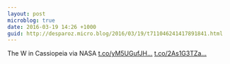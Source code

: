 ```yaml
---
layout: post
microblog: true
date: 2016-03-19 14:26 +1000
guid: http://desparoz.micro.blog/2016/03/19/t711046241417891841.html
---
```

The W in Cassiopeia via NASA [t.co/yM5UGufJH...](https://t.co/yM5UGufJH7) [t.co/2As1G3TZa...](https://t.co/2As1G3TZaC)
